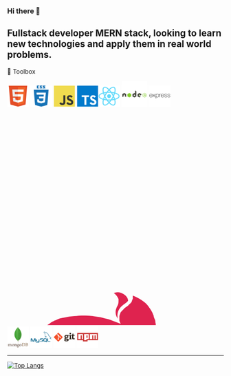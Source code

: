 ### Hi there 👋

Fullstack developer MERN stack, looking to learn new technologies and apply them in real world problems.
---

🧰 Toolbox

<img src="https://github.com/devicons/devicon/blob/master/icons/html5/html5-original.svg" alt="HTML" width="50" height="50"/> <img src="https://github.com/devicons/devicon/blob/master/icons/css3/css3-plain-wordmark.svg" alt="CSS" width="50" height="50"/> <img src="https://github.com/devicons/devicon/blob/master/icons/javascript/javascript-original.svg" alt="JavaScript" width="50" height="50"/> 
<img src="https://github.com/devicons/devicon/blob/master/icons/typescript/typescript-original.svg" alt="Typescript" width="50" height="50"/><img src="https://github.com/devicons/devicon/blob/master/icons/react/react-original.svg" alt="React" width="50" height="50"/> <img src="https://github.com/devicons/devicon/blob/master/icons/nodejs/nodejs-original-wordmark.svg" alt="NodeJS" width="60" height="60"/> <img src="https://github.com/devicons/devicon/blob/master/icons/express/express-original-wordmark.svg" alt="ExpressJS" width="50" height="50"/> 
<svg xmlns="http://www.w3.org/2000/svg" viewBox="0 0 50 50"><path fill="#DF234F" d="M25.7 44v.4c0 1-.3 1.1-.5 1.7-.3.7-.2 1.6.2 2.2 0 .1.1.2.1.2-.4-2.8 1.9-3.3 2.4-4.1 0-.8-.6-1.3-1.1-1.6-.5-.3-.9-.4-1.3-.4-.3 0-.6.1-.9.2.6.4.9.9 1.1 1.4z"/><path fill="#DF234F" d="M37.2 51v.4c0 .3-.1.5-.1.7-.1.2-.1.5-.2.7-.1.2-.2.5-.3.7-.1.2-.2.5-.3.7-.1.2-.3.4-.4.6-.1.2-.3.4-.5.6-.2.2-.3.4-.5.6l-.3.3c-.1.1-.2.1-.3.2-.2.2-.4.3-.6.4-.2.1-.4.3-.7.4-.2.1-.5.2-.7.3-.2.1-.5.2-.7.2-.2.1-.5.1-.7.2-.3 0-.5.1-.8.1h-1.3c-.3 0-.5-.1-.8-.1-.3 0-.5-.1-.7-.2.2 0 .5 0 .7-.1.3 0 .5-.1.7-.2.2-.1.5-.1.7-.2.2-.1.5-.2.7-.3.2-.1.4-.2.7-.4.2-.1.4-.3.6-.4.2-.2.4-.3.6-.5l.5-.5c.2-.2.3-.4.5-.6 0 0 0-.1.1-.1.1-.2.2-.4.3-.5.1-.2.2-.4.3-.7.1-.2.2-.5.3-.7.1-.2.1-.5.2-.7 0-.3.1-.5.1-.7v-.8-.5c0-.3-.1-.5-.1-.7 0-.3-.1-.5-.2-.7-.1-.2-.2-.5-.2-.7-.1-.2-.2-.5-.3-.7-.1-.2-.2-.4-.4-.7-.1-.2-.3-.4-.4-.6-.2-.2-.3-.4-.5-.6l-.3-.3c-.5-.4-1-.8-1.6-1.1-.1 0-.1-.1-.2-.1-.4-.2-.7-.4-1.1-.5v.6c0 .1 0 .2-.1.3 0 .1-.1.2-.1.3 0 .1-.1.2-.1.3l-.1.1s0 .1-.1.1c-.1.1-.1.2-.2.2l-.2.2-.2.2c-.2.2-.5.3-.7.5-.1.1-.2.1-.2.2l-.2.2-.2.2-.2.2c-.1.1-.1.2-.2.2 0 .1-.1.2-.1.3 0 .1-.1.2-.1.3 0 .1-.1.2-.1.3v1c0 .1 0 .2.1.3 0 .1.1.2.1.3 0 .1.1.1.1.2l-2.6-1c-.4-.1-.9-.2-1.3-.3-.2-.1-.5-.1-.7-.2-.7-.1-1.4-.2-2-.3h-.1c-.7-.1-1.3-.1-2-.1-.5 0-1 0-1.5.1-.7 0-1.4.1-2 .2-.2 0-.3.1-.5.1-.3.1-.7.1-1 .2-.2 0-.3.1-.5.1-.2.1-.3.1-.5.2-.1.1-.2.1-.4.2H11c-.1.1-.2.1-.3.2h-.1c-.1.1-.2.1-.3.2-.1 0-.2.1-.2.1s-.1 0-.1.1c-.1.1-.2.1-.3.2-.1.1-.2.1-.3.2-.1.1-.2.1-.2.2-.1 0-.1.1-.2.2-.1 0-.1.1-.2.1h-.1c-.1 0-.1.1-.2.1l-.2.2-.2.2c-.1-.2-.1-.2-.2-.1 0 0-.1 0-.1.1l-.2.2v.1l-.3.3c-.2.2-.4.4-.6.5-.2.2-.4.3-.6.5-.2.2-.4.3-.7.4-.2.1-.4.2-.7.3-.2.1-.5.2-.7.3-.5.1-1 .3-1.4.3h-.3c-.1 0-.2 0-.3.1 0 .1-.1.1-.2.1s-.2.1-.3.1c-.1.1-.2.1-.2.2-.1.1-.2.1-.2.2-.1.1-.2.1-.2.2l-.2.2c-.1.1-.1.2-.2.3-.1.1-.1.2-.2.3 0 .1-.1.2-.1.3 0 .1-.1.2-.1.3 0 .1 0 .2-.1.3v.8c0 .1 0 .1.1.2 0 .1.1.1.1.2s.1.1.1.2l.2.2.2.2c.3.2.3.3.7.5.1 0 .1.1.2.1v.1c0 .1 0 .2.1.3 0 .1.1.2.1.3 0 .1.1.1.1.2v.1c0 .1.1.2.1.2.1.1.1.2.2.2l.2.2.2.2.2.2c.1.1.2.1.2.1.1 0 .2.1.3.1h.4v1.4c.3.3.8-.4 1.3-1.2-.1.8-.1 1.7 0 1.9.1.3.8-.6 1.4-1.6 7.9-1.8 15.2 3.6 15.9 11.4-.1-1.2-1.6-1.9-2.3-1.7-.3.8-.9 1.9-1.8 2.5.1-.7 0-1.5-.1-2.2-.2 1-.7 2-1.4 2.8-1.1.1-2.1-.4-2.7-1.2l-.1-.1c0-.1-.1-.2-.1-.2 0-.1-.1-.2-.1-.2v-.2-.2c0-.1 0-.2.1-.2 0-.1 0-.2.1-.2 0-.1.1-.2.1-.2.2-.5.2-1-.2-1.2-.1 0-.1-.1-.2-.1h-.1-.1c-.1 0-.2 0-.2-.1h-1c-.1 0-.2 0-.2.1-.1 0-.1.1-.2.1s-.1.1-.2.1c-2.9 1.5-1.3 5.5.4 6.6-.7.1-1.4.3-1.5.4.5.3 1 .5 1.5.7.7.2 1.5.4 1.8.5.9.2 1.9.3 2.8.2 5-.3 9-4.1 9.8-9.1 0 .1 0 .2.1.3 0 .2.1.4.1.6V73.8c0 .1 0 .2-.1.3 0 .1 0 .2-.1.3 0 .1 0 .2-.1.3 0 .1-.1.2-.1.3 0 .1-.1.2-.1.3 0 .1-.1.2-.1.3 0 .1-.1.2-.1.3 0 .1-.1.2-.1.3 0 .1-.1.2-.1.3v.1c-.7 1.5-1.8 2.8-3.1 3.8-.1.1-.2.1-.3.2 0 0-.1 0-.1.1-.1.1-.2.1-.2.2v.1c.2 0 .3 0 .5-.1.3 0 .6-.1.9-.2.1 0 .2 0 .2-.1h.4c.1 0 .1 0 .2-.1 1.1-.3 2.2-.6 3.2-1.1-1.8 2.4-4.2 4.4-6.9 5.7 1.3-.1 2.6-.3 3.8-.7 4.5-1.3 8.3-4.4 10.6-8.4-.5 2.6-1.5 5-3 7.2 1.1-.7 2.1-1.5 3-2.5 2.5-2.6 4.1-5.9 4.7-9.5.4 1.8.5 3.6.3 5.4 7.8-10.8.4-22.5-2.7-25.6zM75.2 71c.4-10.3-.4-11.2-.4-11.2-4.5-7.3-11.9 0-11.9 0v-4.2h-1.1c-1.5 2.7-5.8 3.2-5.8 3.2v1.1c2.8.6 2.5 1.9 2.5 1.9s.1 6.7.1 8.8c0 2.1-.7 1.7-.7 1.7l-1.9.4v1.2c2-.6 9.1 0 9.1 0l.1-1.2c-2.1-.3-2.3-1.6-2.3-1.6v-9.9c1.9-1.7 3.7-2.3 3.7-2.3 3.7-.9 4 2.7 4 2.7l.1 9.1c.7 2.4-2.8 2-2.8 2l.1 1.2 5.5-.4 3.7.4v-1.2c-1.8-.3-1.9-.3-2-1.7zM88.2 56.2c-8 0-8.4 7.2-8.4 7.2s-1.4 10.9 8.4 10.9c6.3 0 8.2-3.6 8.2-3.6l-1.2-1.1s-9.4 6.8-10.6-6.1h11.9c-.1-.1-.3-7.3-8.3-7.3zm3.7 5.9h-7.4v-.5c0-2.1 1.7-3.9 3.9-3.9 1.9 0 3.5 1.6 3.5 3.5v.9zM109.4 63.7c-2.7-.5-4.5-1.2-4.5-1.2s-4.2-1.7-.5-4.2c4.1-2.1 6.5 3.9 6.5 3.9s.9.2 1.5-.3c.2-.6-.5-4.2-.5-4.2s-1.3-1.6-7.8-1.1c0 0-3.5.8-4.1 4.1-.6 3.3 1.5 5.1 1.5 5.1s.9 1.3 4 1.6c2.7.3 3.9 1.4 3.9 1.4s1.4 1.3-.1 2.9c-1.5 1.6-3.5 1-3.5 1s-2.3.1-5-4.6l-1.3.1.5 4.7s6.4 3.6 11.3 0c5-4.5.8-8.7-1.9-9.2zM127.1 70.6c-3.1 2.6-3.7-.5-3.7-.5V59.5h4.2v-2h-4v-4.3h-1.3c-1.8 3.8-5.8 5.1-5.8 5.1v.8c0 .5.4.5.4.5h2s-.2 7.7-.1 10.4 2 3.5 2 3.5 1.3.7 3.4.5c2.1-.2 3.6-2.3 3.6-2.3l-.7-1.1z"/></svg>
 <img src="https://github.com/devicons/devicon/blob/master/icons/mongodb/mongodb-original-wordmark.svg" alt="MongoDB" width="50" height="50"/> 
<img src="https://github.com/devicons/devicon/blob/master/icons/mysql/mysql-plain-wordmark.svg" alt="mysql" width="50" height="50"> <img src="https://github.com/devicons/devicon/blob/master/icons/git/git-original-wordmark.svg" alt="Git" width="50" height="50"/> <img src="https://github.com/devicons/devicon/blob/master/icons/npm/npm-original-wordmark.svg" alt="npm" width="50" height="50"/> 

---

[![Top Langs](https://github-readme-stats.vercel.app/api/top-langs/?username=dreyanfranco&hide=java,html,css&theme=radical&layout=compact)](https://github.com/anuraghazra/github-readme-stats)

<!--
**dreyanfranco/dreyanfranco** is a ✨ _special_ ✨ repository because its `README.md` (this file) appears on your GitHub profile.

Here are some ideas to get you started:

- 🔭 I’m currently working on ...
- 🌱 I’m currently learning ...
- 👯 I’m looking to collaborate on ...
- 🤔 I’m looking for help with ...
- 💬 Ask me about ...
- 📫 How to reach me: ...
- 😄 Pronouns: ...
- ⚡ Fun fact: ...
-->
